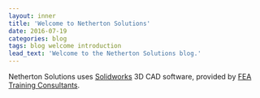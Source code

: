 ```yaml
---
layout: inner
title: 'Welcome to Netherton Solutions'
date: 2016-07-19
categories: blog
tags: blog welcome introduction
lead_text: 'Welcome to the Netherton Solutions blog.'
---
```


Netherton Solutions uses [Solidworks](http://solidworks.com) 3D CAD software, provided by [FEA Training Consultants](http://fea-tc.com).
